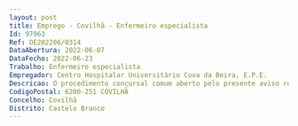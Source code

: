 ```yaml
--- 
layout: post
title: Emprego - Covilhã - Enfermeiro especialista
Id: 97963
Ref: OE202206/0314
DataAbertura: 2022-06-07
DataFecho: 2022-06-23
Trabalho: Enfermeiro especialista
Empregador: Centro Hospitalar Universitário Cova da Beira, E.P.E.
Descricao: O procedimento concursal comum aberto pelo presente aviso rege se pelo disposto nos Decretos Leis n.ºs 247 2009, e 248 2009, ambos de 22 de setembro na redação que lhes foi conferida pelo Decreto  Lei n.º 71 2019, de 27 de maio e Portaria n.º 153 2020, de 23 de junho
CodigoPostal: 6200-251 COVILHÃ
Concelho: Covilhã
Distrito: Castelo Branco
--- 
```

